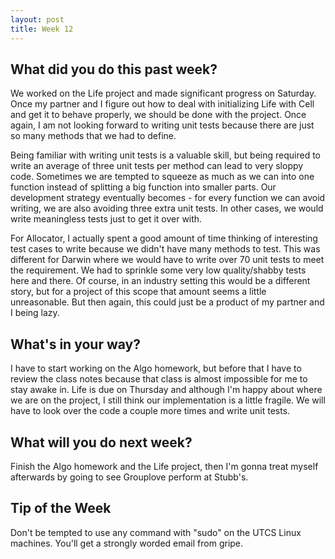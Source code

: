 ```yaml
---
layout: post
title: Week 12
---
```


<h2>What did you do this past week?</h2>

We worked on the Life project and made significant progress on Saturday. Once my partner and I figure out how to deal with 
initializing Life with Cell and get it to behave properly, we should be done with the project. Once again, I am not looking 
forward to writing unit tests because there are just so many methods that we had to define.

Being familiar with writing unit tests is a valuable skill, but being required to write an average of three unit tests per
method can lead to very sloppy code. Sometimes we are tempted to squeeze as much as we can into one function instead of
splitting a big function into smaller parts. Our development strategy eventually becomes - for every function we can avoid 
writing, we are also avoiding three extra unit tests. In other cases, we would write meaningless tests just to get it over 
with. 

For Allocator, I actually spent a good amount of time thinking of interesting test cases to write because we didn't have many 
methods to test. This was different for Darwin where we would have to write over 70 unit tests to meet the requirement. We had 
to sprinkle some very low quality/shabby tests here and there. Of course, in an industry setting this would be a different 
story, but for a project of this scope that amount seems a little unreasonable. But then again, this could just be a product
of my partner and I being lazy.

<h2>What's in your way?</h2>

I have to start working on the Algo homework, but before that I have to review the class notes because that class is almost
impossible for me to stay awake in. Life is due on Thursday and although I'm happy about where we are on the project, I still
think our implementation is a little fragile. We will have to look over the code a couple more times and write unit tests.

<h2>What will you do next week?</h2>

Finish the Algo homework and the Life project, then I'm gonna treat myself afterwards by going to see Grouplove perform at
Stubb's.

<h2>Tip of the Week</h2>
Don't be tempted to use any command with "sudo" on the UTCS Linux machines. You'll get a strongly worded email from gripe.
